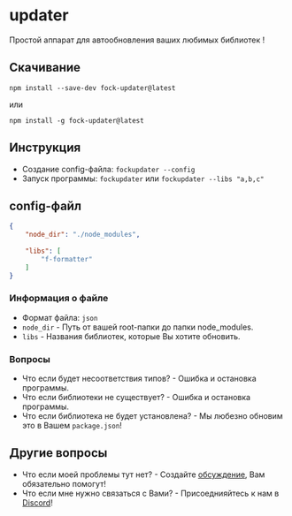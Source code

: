# updater
Простой аппарат для автообновления ваших любимых библиотек !

## Скачивание
```
npm install --save-dev fock-updater@latest
```
или
```
npm install -g fock-updater@latest
```

## Инструкция
- Создание config-файла: `fockupdater --config`
- Запуск программы: `fockupdater` или `fockupdater --libs "a,b,c"`

## config-файл
```json
{
    "node_dir": "./node_modules",
    
    "libs": [
        "f-formatter"
    ]
}
```

### Информация о файле
- Формат файла: `json`
- `node_dir` - Путь от вашей root-папки до папки node_modules.
- `libs` - Названия библиотек, которые Вы хотите обновить.

### Вопросы
- Что если будет несоответствия типов? - Ошибка и остановка программы.
- Что если библиотеки не существует? - Ошибка и остановка программы.
- Что если библиотека не будет установлена? - Мы любезно обновим это в Вашем `package.json`!

## Другие вопросы
- Что если моей проблемы тут нет? - Создайте [обсуждение](https://github.com/FOCKUSTY/updater/issues/new/choose), Вам обязательно помогут!
- Что если мне нужно связаться с Вами? - Присоеднияйтесь к нам в [Discord](https://discord.gg/5MJrRjzPec)!